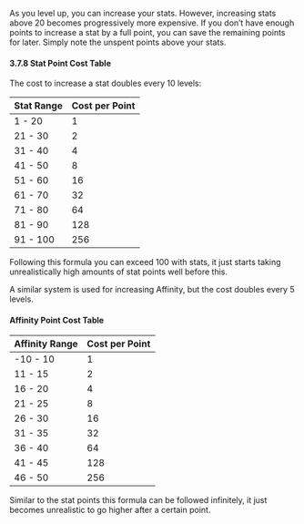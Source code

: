 As you level up, you can increase your stats. However, increasing stats above 20 becomes progressively more expensive. If you don’t have enough points to increase a stat by a full point, you can save the remaining points for later. Simply note the unspent points above your stats.

#### 3.7.8 Stat Point Cost Table

The cost to increase a stat doubles every 10 levels:

| Stat Range | Cost per Point |
| ---------- | -------------- |
| 1 - 20     | 1              |
| 21 - 30    | 2              |
| 31 - 40    | 4              |
| 41 - 50    | 8              |
| 51 - 60    | 16             |
| 61 - 70    | 32             |
| 71 - 80    | 64             |
| 81 - 90    | 128            |
| 91 - 100   | 256            |

Following this formula you can exceed 100 with stats, it just starts taking unrealistically high amounts of stat points well before this.

A similar system is used for increasing Affinity, but the cost doubles every 5 levels.
#### Affinity Point Cost Table

| Affinity Range | Cost per Point |
| -------------- | -------------- |
| -10 - 10       | 1              |
| 11 - 15        | 2              |
| 16 - 20        | 4              |
| 21 - 25        | 8              |
| 26 - 30        | 16             |
| 31 - 35        | 32             |
| 36 - 40        | 64             |
| 41 - 45        | 128            |
| 46 - 50        | 256            |

Similar to the stat points this formula can be followed infinitely, it just becomes unrealistic to go higher after a certain point.
